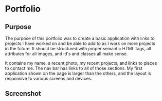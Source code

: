 # Portfolio

## Purpose

The purpose of this portfolio was to create a basic application with links to projects I have worked on and be able to add to as I work on more projects in the future. It should be structured with proper semantic HTML tags, alt attributes for all images, and id's and classes all make sense.

It contains my name, a recent photo, my recent projects, and links to places to contact me. The nav bar has links to all of those sections. My first application shown on the page is larger than the others, and the layout is responsive to various screens and devices.

## Screenshot